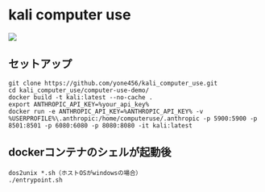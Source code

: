 # kali computer use

![](https://github.com/yone456/kali_computer_use/blob/main/kali_log2.png)

## セットアップ

```
git clone https://github.com/yone456/kali_computer_use.git
cd kali_computer_use/computer-use-demo/
docker build -t kali:latest --no-cache .
export ANTHROPIC_API_KEY=%your_api_key%
docker run -e ANTHROPIC_API_KEY=%ANTHROPIC_API_KEY% -v %USERPROFILE%\.anthropic:/home/computeruse/.anthropic -p 5900:5900 -p 8501:8501 -p 6080:6080 -p 8080:8080 -it kali:latest
```

## dockerコンテナのシェルが起動後
```
dos2unix *.sh（ホストOSがwindowsの場合）
./entrypoint.sh
```
